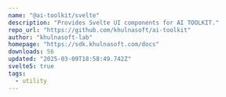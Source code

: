 ```yaml
---
name: "@ai-toolkit/svelte"
description: "Provides Svelte UI components for AI TOOLKIT."
repo_url: "https://github.com/khulnasoft/ai-toolkit"
author: "khulnasoft-lab"
homepage: "https://sdk.khulnasoft.com/docs"
downloads: 56
updated: "2025-03-09T18:58:49.742Z"
svelte5: true
tags: 
  - utility
---
```

